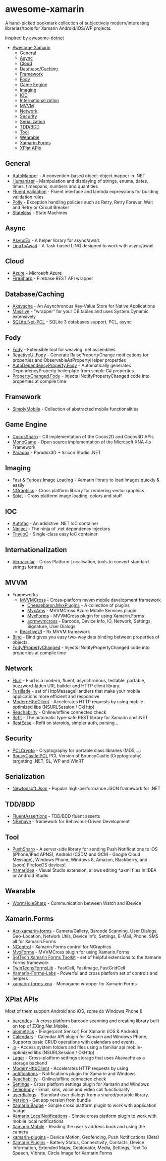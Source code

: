 # awesome-xamarin
A hand-picked bookmark collection of subjectively modern/interesting libraries/tools for Xamarin Android/iOS/WP projects.

Inspired by [awesome-dotnet](https://github.com/quozd/awesome-dotnet)
  
* [Awesome Xamarin](#awesome-xamarin)
  * [General](#general)
  * [Async](#async)
  * [Cloud](#cloud)
  * [Database/Caching](#database-caching)
  * [Framework](#frameworks)
  * [Fody](#fody)
  * [Game Engine](#game-engine)
  * [Imaging](#imaging)
  * [IOC](#ioc)
  * [Internationalization](#internationalization)
  * [MVVM](#mvvm)
  * [Network](#network)
  * [Security](#security)
  * [Serialization](#serialization)
  * [TDD/BDD](#tdd-bdd)
  * [Tool](#tool)
  * [Wearable](#wearable)
  * [Xamarin.Forms](#xamarin-forms)
  * [XPlat APIs](#xplat-apis)

## General
* [AutoMapper](https://github.com/AutoMapper/AutoMapper) - A convention-based object-object mapper in .NET
* [Humanizer](https://github.com/MehdiK/Humanizer) - Manipulation and displaying of strings, enums, dates, times, timespans, numbers and quantities
* [Fluent Validation](https://github.com/JeremySkinner/FluentValidation) - Fluent interface and lambda expressions for building validation rules
* [Polly](https://github.com/michael-wolfenden/Polly) - Exception handling policies such as Retry, Retry Forever, Wait and Retry or Circuit Breaker
* [Stateless](https://github.com/nblumhardt/stateless) - State Machines

## Async
* [AsyncEx](https://github.com/StephenCleary/AsyncEx) - A helper library for async/await.
* [LinqToAwait](https://github.com/paulcbetts/LinqToAwait) - A Task-based LINQ designed to work with async/await

## Cloud
* [Azure](http://developer.xamarin.com/guides/cross-platform/azure/) - Microsoft Azure
* [FireSharp](https://github.com/ziyasal/FireSharp) - Firebase REST API wrapper

## Database/Caching
* [Akavache](https://github.com/akavache/Akavache) - An Asynchronous Key-Value Store for Native Applications
* [Massive](https://github.com/FransBouma/Massive) - "wrapper" for your DB tables and uses System.Dynamic extensively
* [SQLite.Net-PCL](https://github.com/oysteinkrog/SQLite.Net-PCL) - SQLite 3 databases support, PCL, async

## Fody
* [Fody](https://github.com/Fody/Fody) - Extensible tool for weaving .net assemblies 
* [ReactiveUI.Fody](https://github.com/kswoll/ReactiveUI.Fody) - Generate RaisePropertyChange notifications for properties and ObservableAsPropertyHelper properties
* [AutoDependencyProperty.Fody](https://bitbucket.org/robertvazan/autodependencyproperty.fody/overview) - Automatically generates DependencyProperty boilerplate from simple C# properties
* [PropertyChanged.Fody](https://github.com/Fody/PropertyChanged/) - Injects INotifyPropertyChanged code into properties at compile time

## Framework
* [SimplyMobile](https://github.com/sami1971/SimplyMobile) - Collection of abstracted mobile functionalities

## Game Engine
* [CocosSharp](https://github.com/mono/CocosSharp) - C# implementation of the Cocos2D and Cocos3D APIs
* [MonoGame](https://github.com/mono/MonoGame) - Open source implementation of the Microsoft XNA 4.x Framework 
* [Paradox](https://github.com/SiliconStudio/paradox) - Paradox3D + Silicon Studio .NET

## Imaging
* [Fast & Furious Image Loading](https://github.com/molinch/FFImageLoading) - Xamarin library to load images quickly & easily
* [NGraphics](https://github.com/praeclarum/NGraphics) - Cross platform library for rendering vector graphics
* [Splat](https://github.com/paulcbetts/splat) - Cross platform image loading, colors and stuff

## IOC
* [Autofac](https://github.com/autofac/Autofac) - An addictive .NET IoC container
* [Ninject](https://github.com/ninject/ninject) - The ninja of .net dependency injectors
* [TinyIoC](https://github.com/grumpydev/TinyIoC) - Single-class easy IoC container

## Internationalization
* [Vernacular](https://github.com/rdio/vernacular) - Cross Platform Localisation, tools to convert standard strings formats

## MVVM
* Frameworks
  * [MVVMCross](https://github.com/MvvmCross/MvvmCross) - Cross-platform mvvm mobile development framework
	* [Cheesebaron.MvxPlugins](https://github.com/Cheesebaron/Cheesebaron.MvxPlugins) - A collection of plugins
	* [MvxAms](https://github.com/MobiliTips/MvxPlugins) - MVVMCross Azure Mobile Services plugin
	* [MvxForms](https://github.com/MobiliTips/MvxPlugins) - MVVMCross plugin for using Xamarin.Forms
	* [acrmvvmcross](https://github.com/aritchie/acrmvvmcross) - Barcode, Device Info, IO, Network, Settings, Signature, User Dialogs
  * [ReactiveUI](https://github.com/reactiveui/ReactiveUI) - Rx MVVM framework
* [Bind](https://github.com/praeclarum/Bind) - Bind gives you easy two-way data binding between properties of objects.
* [Fody/PropertyChanged](https://github.com/Fody/PropertyChanged) - Injects INotifyPropertyChanged code into properties at compile time

## Network
* [Flurl](https://github.com/tmenier/Flurl) - Flurl is a modern, fluent, asynchronous, testable, portable, buzzword-laden URL builder and HTTP client library.
* [Fusillade](https://github.com/paulcbetts/Fusillade) - set of HttpMessageHandlers that make your mobile applications more efficient and responsive
* [ModernHttpClient](https://github.com/paulcbetts/ModernHttpClient) - Accelerates HTTP requests by using mobile-optimized libs (NSURLSession / OkHttp)
* [Reachability](https://github.com/has-taiar/Reachability.Net) - Online/offline connected check
* [Refit](https://github.com/paulcbetts/refit) - The automatic type-safe REST library for Xamarin and .NET
* [RestEase](https://github.com/canton7/RestEase) - Refit on steroids, simpler auth, parsing...

## Security
* [PCLCrypto](https://github.com/AArnott/PCLCrypto) - Cryptography for portable class libraries (MD5,...)
* [BoucyCastle.PCL](https://github.com/onovotny/BouncyCastle-PCL) PCL Version of BouncyCastle (Cryptography) targetting .NET, SL, WP and WinRT

## Serialization
* [Newtonsoft.Json](https://github.com/JamesNK/Newtonsoft.Json) - Popular high-performance JSON framework for .NET

## TDD/BDD
* [FluentAssertions](http://www.fluentassertions.com/) - TDD/BDD fluent asserts
* [NBehave](https://github.com/nbehave/NBehave) - framework for Behaviour-Driven Development

## Tool
* [PushSharp](https://github.com/Redth/PushSharp) - A server-side library for sending Push Notifications to iOS (iPhone/iPad APNS), Android (C2DM and GCM - Google Cloud Message), Windows Phone, Windows 8, Amazon, Blackberry, and (soon) FirefoxOS devices!
* [Xamaridea](https://github.com/EgorBo/Xamaridea) - Visual Studio extension, allows editing *.axml files in IDEA or Android Studio 

## Wearable
* [WormHoleSharp](https://github.com/Clancey/WormHoleSharp) - Communication between Watch and iDevice

## Xamarin.Forms
* [Acr-xamarin-forms](https://github.com/aritchie/acr-xamarin-forms) - Camera/Gallery, Barcode Scanning, User Dialogs, Geo-Location, Network Utils, Device Info, Settings, E-Mail, Phone, SMS all for Xamarin.Forms
* [NControl](https://github.com/chrfalch/NControl) - Xamarin.Forms control for NGraphics
* [MvxForms](https://github.com/MobiliTips/MvxPlugins) - MVVMCross plugin for using Xamarin.Forms
* [SolTech Xamarin Forms Toolkit](https://github.com/soltechinc/soltechxf) - set of helpful extensions to the Xamarin Forms framework
* [TwinTechsFormsLib](https://github.com/twintechs/TwinTechsFormsLib) - FastCell, FastImage, FastGridCell
* [Xamarin-Forms-Labs](https://github.com/XLabs/Xamarin-Forms-Labs) - Powerful and cross platform set of controls and helpers
* [xamarin-forms-xna](https://github.com/jvlppm/xamarin-forms-xna) - Monogame wrapper for Xamarin.Forms

## XPlat APIs
Most of them support Android and iOS, some do Windows Phone 8

* [barcodes](https://github.com/aritchie/barcodes) - A cross platform barcode scanning and creating library built on top of ZXing.Net.Mobile.
* [biometrics](https://github.com/aritchie/biometrics) - (Fingerprint Sensor) For Xamarin (iOS & Android)
* [Calendars](https://github.com/TheAlmightyBob/Calendars) - Calendar API plugin for Xamarin and Windows Phone, Supports basic CRUD operations with calendars and events.
* [io](https://github.com/aritchie/io) - Access system folders and files using a familiar api
mobile-optimized libs (NSURLSession / OkHttp)
* [Lager](https://github.com/ghuntley/Lager) - Cross-platform settings storage that uses Akavache as a storage backend
* [ModernHttpClient](https://github.com/paulcbetts/ModernHttpClient) - Accelerates HTTP requests by using 
* [notifications](https://github.com/aritchie/notifications) - Notifications plugin for Xamarin and Windows
* [Reachability](https://github.com/has-taiar/Reachability.Net) - Online/offline connected check
* [Settings](https://github.com/aritchie/settings) - Cross platform settings plugin for Xamarin and Windows
* [Telephony](https://github.com/ghuntley/telephony) - Email, sms, voice and video call functionality
* [userdialogs](https://github.com/aritchie/userdialogs) - Standard user dialogs from a shared/portable library.
* [Version](https://github.com/mtrinder/Xamarin.Plugins/tree/master/Version) - Get app version from bundle
* [Xamarin.Badge](https://github.com/B1naryStudio/Xamarin.Badge) - Simple cross platform plugin to work with application badge
* [Xamarin.LocalNotifications](https://github.com/B1naryStudio/Xamarin.LocalNotifications) - Simple cross platform plugin to work with mobile local notifications
* [Xamarin.Mobile](https://github.com/xamarin/Xamarin.Mobile) - Reading the user's address book and using the camera
* [xamarin-plugins](https://github.com/domaven/xamarin-plugins) - Device Motion, Geofencing, Push Notifications (Beta)
* [Xamarin.Plugins](https://github.com/jamesmontemagno/Xamarin.Plugins) - Battery Status, Connectivity, Contacts, Device Information, Extended Maps, Geolocator, Media, Settings, Text To Speech, Vibrate, Circle Image for Xamarin.Forms
